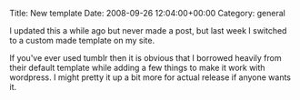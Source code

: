 Title: New template
Date: 2008-09-26 12:04:00+00:00
Category: general

I updated this a while ago but never made a post, but last week I switched to
a custom made template on my site.

  
  
  
If you've ever used tumblr then it is obvious that I borrowed heavily from
their default template while adding a few things to make it work with
wordpress. I might pretty it up a bit more for actual release if anyone wants
it.


